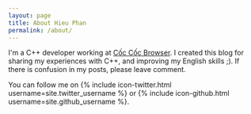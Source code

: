 ```yaml
---
layout: page
title: About Hieu Phan
permalink: /about/
---
```


I'm a C++ developer working at [Cốc Cốc Browser][coccoc]. I created this blog for sharing my experiences with C++, and improving my English skills ;). If there is confusion in my posts, please leave comment.

You can follow me on {% include icon-twitter.html username=site.twitter_username %} or {% include icon-github.html username=site.github_username %}.

[coccoc]: http://coccoc.com
